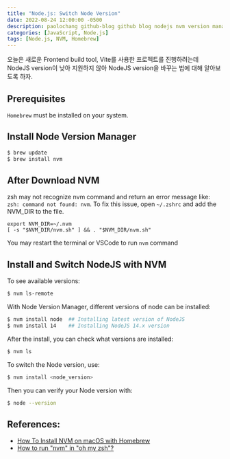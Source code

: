 ```yaml
---
title: "Node.js: Switch Node Version"
date: 2022-08-24 12:00:00 -0500
description: paolochang github-blog github blog nodejs nvm version manager
categories: [JavaScript, Node.js]
tags: [Node.js, NVM, Homebrew]
---
```


오늘은 새로운 Frontend build tool, Vite를 사용한 프로젝트를 진행하려는데 NodeJS version이 낮아 지원하지 않아 NodeJS version을 바꾸는 법에 대해 알아보도록 하자.

## Prerequisites

`Homebrew` must be installed on your system.

## Install Node Version Manager

```bash
$ brew update
$ brew install nvm
```

## After Download NVM

zsh may not recognize nvm command and return an error message like: `zsh: command not found: nvm`. To fix this issue, open `~/.zshrc` and add the NVM_DIR to the file.

```
export NVM_DIR=~/.nvm
[ -s "$NVM_DIR/nvm.sh" ] && . "$NVM_DIR/nvm.sh"
```

You may restart the terminal or VSCode to run `nvm` command

## Install and Switch NodeJS with NVM

To see available versions:

```bash
$ nvm ls-remote
```

With Node Version Manager, different versions of node can be installed:

```bash
$ nvm install node  ## Installing latest version of NodeJS
$ nvm install 14    ## Installing NodeJS 14.x version
```

After the install, you can check what versions are installed:

```bash
$ nvm ls
```

To switch the Node version, use:

```bash
$ nvm install <node_version>
```

Then you can verify your Node version with:

```bash
$ node --version
```

## References:

- [How To Install NVM on macOS with Homebrew](https://tecadmin.net/install-nvm-macos-with-homebrew/)
- [How to run "nvm" in "oh my zsh"?](https://stackoverflow.com/questions/47009776/how-to-run-nvm-in-oh-my-zsh)
